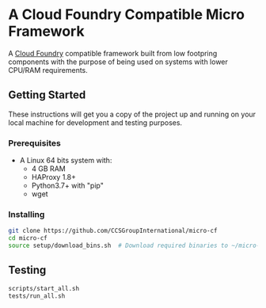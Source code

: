 # A Cloud Foundry Compatible Micro Framework

A [Cloud Foundry] compatible framework built from low footpring components with the purpose of being used on systems with lower CPU/RAM requirements.

[Cloud Foundry]: https://www.cloudfoundry.org/

## Getting Started

These instructions will get you a copy of the project up and running on your local machine for development and testing purposes.

### Prerequisites
- A Linux 64 bits system with:
    - 4 GB RAM
    - HAProxy 1.8+
    - Python3.7+ with "pip"
    - wget

### Installing

```sh
git clone https://github.com/CCSGroupInternational/micro-cf
cd micro-cf
source setup/download_bins.sh  # Download required binaries to ~/micro-cf/bin
```

## Testing
```sh
scripts/start_all.sh
tests/run_all.sh
```
